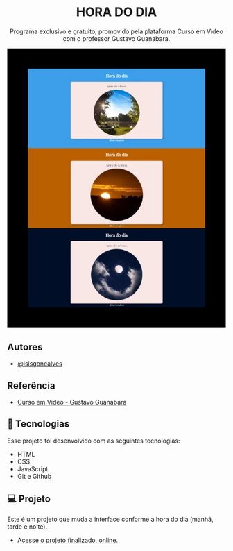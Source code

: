 
<h1 align="center"> HORA DO DIA </h1>

<p align="center">
Programa exclusivo e gratuito, promovido pela plataforma Curso em Vídeo com o professor Gustavo Guanabara.
</p>

<p align="center">
<img src="./images/bg-git.jpg" alt="">
</p> 

## Autores

- [@isisgoncalves](https://www.github.com/isisgoncalves)

## Referência

 - [Curso em Vídeo - Gustavo Guanabara](https://www.cursoemvideo.com/)

## 🚀 Tecnologias

Esse projeto foi desenvolvido com as seguintes tecnologias:

- HTML
- CSS
- JavaScript
- Git e Github

## 💻 Projeto

Este é um projeto que muda a interface conforme a hora do dia (manhã, tarde e noite).

- [Acesse o projeto finalizado, online.](https://isisgoncalves.github.io/Projeto-Discover/)
